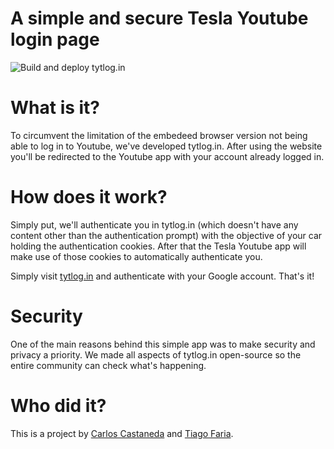 # A simple and secure Tesla Youtube login page

![Build and deploy tytlog.in](https://github.com/0xtf/tytlog.in/actions/workflows/main.yml/badge.svg)

# What is it?

To circumvent the limitation of the embedeed browser version not being able to log in to Youtube, we've developed tytlog.in. After using the website you'll be redirected to the Youtube app with your account already logged in.

# How does it work?

Simply put, we'll authenticate you in tytlog.in (which doesn't have any content other than the authentication prompt) with the objective of your car holding the authentication cookies. After that the Tesla Youtube app will make use of those cookies to automatically authenticate you. 

Simply visit [tytlog.in](https://tytlog.in) and authenticate with your Google account. That's it! 

# Security

One of the main reasons behind this simple app was to make security and privacy a priority. We made all aspects of tytlog.in open-source so the entire community can check what's happening. 

# Who did it?

This is a project by [Carlos Castaneda](https://twitter.com/CMCastanedaM) and [Tiago Faria](https://twitter.com/0xtf).
